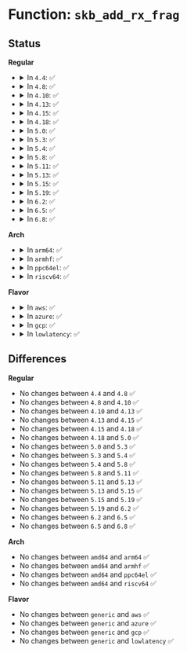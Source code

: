 # Function: <code>skb_add_rx_frag</code>

## Status
<b>Regular</b>
<ul>
<li>
<details>
<summary>In <code>4.4</code>: ✅</summary>

```c
void skb_add_rx_frag(struct sk_buff *skb, int i, struct page *page, int off, int size, unsigned int truesize);
```

**Collision:** Unique Global

**Inline:** No

**Transformation:** False

**Instances:**

```
In net/core/skbuff.c (ffffffff817052c0)
Location: net/core/skbuff.c:531
Inline: False
Direct callers:
  - drivers/net/virtio_net.c:page_to_skb
  - drivers/net/virtio_net.c:page_to_skb
  - drivers/net/virtio_net.c:virtnet_receive
  - drivers/net/xen-netfront.c:xennet_alloc_rx_buffers
  - drivers/net/xen-netfront.c:xennet_poll
```
**Symbols:**

```
ffffffff817052c0-ffffffff81705340: skb_add_rx_frag (STB_GLOBAL)
```
</details>
</li>
<li>
<details>
<summary>In <code>4.8</code>: ✅</summary>

```c
void skb_add_rx_frag(struct sk_buff *skb, int i, struct page *page, int off, int size, unsigned int truesize);
```

**Collision:** Unique Global

**Inline:** No

**Transformation:** False

**Instances:**

```
In net/core/skbuff.c (ffffffff8176be90)
Location: net/core/skbuff.c:532
Inline: False
Direct callers:
  - drivers/net/virtio_net.c:virtnet_receive
  - drivers/net/xen-netfront.c:xennet_poll
  - drivers/net/xen-netfront.c:xennet_alloc_rx_buffers
```
**Symbols:**

```
ffffffff8176be90-ffffffff8176bf10: skb_add_rx_frag (STB_GLOBAL)
```
</details>
</li>
<li>
<details>
<summary>In <code>4.10</code>: ✅</summary>

```c
void skb_add_rx_frag(struct sk_buff *skb, int i, struct page *page, int off, int size, unsigned int truesize);
```

**Collision:** Unique Global

**Inline:** No

**Transformation:** False

**Instances:**

```
In net/core/skbuff.c (ffffffff81799070)
Location: net/core/skbuff.c:532
Inline: False
Direct callers:
  - drivers/net/xen-netfront.c:xennet_poll
  - drivers/net/xen-netfront.c:xennet_alloc_rx_buffers
```
**Symbols:**

```
ffffffff81799070-ffffffff817990f0: skb_add_rx_frag (STB_GLOBAL)
```
</details>
</li>
<li>
<details>
<summary>In <code>4.13</code>: ✅</summary>

```c
void skb_add_rx_frag(struct sk_buff *skb, int i, struct page *page, int off, int size, unsigned int truesize);
```

**Collision:** Unique Global

**Inline:** No

**Transformation:** False

**Instances:**

```
In net/core/skbuff.c (ffffffff817b7630)
Location: net/core/skbuff.c:531
Inline: False
Direct callers:
  - drivers/net/xen-netfront.c:xennet_poll
  - drivers/net/xen-netfront.c:xennet_alloc_rx_buffers
```
**Symbols:**

```
ffffffff817b7630-ffffffff817b76b1: skb_add_rx_frag (STB_GLOBAL)
```
</details>
</li>
<li>
<details>
<summary>In <code>4.15</code>: ✅</summary>

```c
void skb_add_rx_frag(struct sk_buff *skb, int i, struct page *page, int off, int size, unsigned int truesize);
```

**Collision:** Unique Global

**Inline:** No

**Transformation:** False

**Instances:**

```
In net/core/skbuff.c (ffffffff8182fcb0)
Location: net/core/skbuff.c:502
Inline: False
Direct callers:
  - drivers/net/xen-netfront.c:xennet_poll
  - drivers/net/xen-netfront.c:xennet_alloc_rx_buffers
```
**Symbols:**

```
ffffffff8182fcb0-ffffffff8182fd31: skb_add_rx_frag (STB_GLOBAL)
```
</details>
</li>
<li>
<details>
<summary>In <code>4.18</code>: ✅</summary>

```c
void skb_add_rx_frag(struct sk_buff *skb, int i, struct page *page, int off, int size, unsigned int truesize);
```

**Collision:** Unique Global

**Inline:** No

**Transformation:** False

**Instances:**

```
In net/core/skbuff.c (ffffffff81879a90)
Location: net/core/skbuff.c:502
Inline: False
Direct callers:
  - drivers/net/xen-netfront.c:xennet_poll
  - drivers/net/xen-netfront.c:xennet_alloc_rx_buffers
```
**Symbols:**

```
ffffffff81879a90-ffffffff81879b11: skb_add_rx_frag (STB_GLOBAL)
```
</details>
</li>
<li>
<details>
<summary>In <code>5.0</code>: ✅</summary>

```c
void skb_add_rx_frag(struct sk_buff *skb, int i, struct page *page, int off, int size, unsigned int truesize);
```

**Collision:** Unique Global

**Inline:** No

**Transformation:** False

**Instances:**

```
In net/core/skbuff.c (ffffffff8189a6e0)
Location: net/core/skbuff.c:509
Inline: False
Direct callers:
  - drivers/net/xen-netfront.c:xennet_poll
  - drivers/net/xen-netfront.c:xennet_alloc_rx_buffers
```
**Symbols:**

```
ffffffff8189a6e0-ffffffff8189a758: skb_add_rx_frag (STB_GLOBAL)
```
</details>
</li>
<li>
<details>
<summary>In <code>5.3</code>: ✅</summary>

```c
void skb_add_rx_frag(struct sk_buff *skb, int i, struct page *page, int off, int size, unsigned int truesize);
```

**Collision:** Unique Global

**Inline:** No

**Transformation:** False

**Instances:**

```
In net/core/skbuff.c (ffffffff818e53f0)
Location: net/core/skbuff.c:543
Inline: False
Direct callers:
  - drivers/net/xen-netfront.c:xennet_poll
  - drivers/net/xen-netfront.c:xennet_alloc_rx_buffers
```
**Symbols:**

```
ffffffff818e53f0-ffffffff818e5466: skb_add_rx_frag (STB_GLOBAL)
```
</details>
</li>
<li>
<details>
<summary>In <code>5.4</code>: ✅</summary>

```c
void skb_add_rx_frag(struct sk_buff *skb, int i, struct page *page, int off, int size, unsigned int truesize);
```

**Collision:** Unique Global

**Inline:** No

**Transformation:** False

**Instances:**

```
In net/core/skbuff.c (ffffffff81917580)
Location: net/core/skbuff.c:543
Inline: False
Direct callers:
  - drivers/net/xen-netfront.c:xennet_poll
  - drivers/net/xen-netfront.c:xennet_alloc_rx_buffers
```
**Symbols:**

```
ffffffff81917580-ffffffff819175f6: skb_add_rx_frag (STB_GLOBAL)
```
</details>
</li>
<li>
<details>
<summary>In <code>5.8</code>: ✅</summary>

```c
void skb_add_rx_frag(struct sk_buff *skb, int i, struct page *page, int off, int size, unsigned int truesize);
```

**Collision:** Unique Global

**Inline:** No

**Transformation:** False

**Instances:**

```
In net/core/skbuff.c (ffffffff819eaa90)
Location: net/core/skbuff.c:542
Inline: False
Direct callers:
  - drivers/net/xen-netfront.c:xennet_fill_frags
  - drivers/net/xen-netfront.c:xennet_alloc_rx_buffers
```
**Symbols:**

```
ffffffff819eaa90-ffffffff819eaafb: skb_add_rx_frag (STB_GLOBAL)
```
</details>
</li>
<li>
<details>
<summary>In <code>5.11</code>: ✅</summary>

```c
void skb_add_rx_frag(struct sk_buff *skb, int i, struct page *page, int off, int size, unsigned int truesize);
```

**Collision:** Unique Global

**Inline:** No

**Transformation:** False

**Instances:**

```
In net/core/skbuff.c (ffffffff819ea7d0)
Location: net/core/skbuff.c:556
Inline: False
Direct callers:
  - drivers/net/xen-netfront.c:xennet_fill_frags
  - drivers/net/xen-netfront.c:xennet_alloc_rx_buffers
```
**Symbols:**

```
ffffffff819ea7d0-ffffffff819ea83b: skb_add_rx_frag (STB_GLOBAL)
```
</details>
</li>
<li>
<details>
<summary>In <code>5.13</code>: ✅</summary>

```c
void skb_add_rx_frag(struct sk_buff *skb, int i, struct page *page, int off, int size, unsigned int truesize);
```

**Collision:** Unique Global

**Inline:** No

**Transformation:** False

**Instances:**

```
In net/core/skbuff.c (ffffffff819d0d90)
Location: net/core/skbuff.c:603
Inline: False
Direct callers:
  - drivers/net/xen-netfront.c:xennet_poll
  - drivers/net/xen-netfront.c:xennet_alloc_rx_buffers
```
**Symbols:**

```
ffffffff819d0d90-ffffffff819d0e04: skb_add_rx_frag (STB_GLOBAL)
```
</details>
</li>
<li>
<details>
<summary>In <code>5.15</code>: ✅</summary>

```c
void skb_add_rx_frag(struct sk_buff *skb, int i, struct page *page, int off, int size, unsigned int truesize);
```

**Collision:** Unique Global

**Inline:** No

**Transformation:** False

**Instances:**

```
In net/core/skbuff.c (ffffffff81a80d70)
Location: net/core/skbuff.c:605
Inline: False
Direct callers:
  - drivers/net/xen-netfront.c:xennet_poll
  - drivers/net/xen-netfront.c:xennet_alloc_rx_buffers
```
**Symbols:**

```
ffffffff81a80d70-ffffffff81a80de1: skb_add_rx_frag (STB_GLOBAL)
```
</details>
</li>
<li>
<details>
<summary>In <code>5.19</code>: ✅</summary>

```c
void skb_add_rx_frag(struct sk_buff *skb, int i, struct page *page, int off, int size, unsigned int truesize);
```

**Collision:** Unique Global

**Inline:** No

**Transformation:** False

**Instances:**

```
In net/core/skbuff.c (ffffffff81bf6030)
Location: net/core/skbuff.c:605
Inline: False
Direct callers:
  - drivers/net/xen-netfront.c:xennet_poll
  - drivers/net/xen-netfront.c:xennet_alloc_rx_buffers
```
**Symbols:**

```
ffffffff81bf6030-ffffffff81bf60ee: skb_add_rx_frag (STB_GLOBAL)
```
</details>
</li>
<li>
<details>
<summary>In <code>6.2</code>: ✅</summary>

```c
void skb_add_rx_frag(struct sk_buff *skb, int i, struct page *page, int off, int size, unsigned int truesize);
```

**Collision:** Unique Global

**Inline:** No

**Transformation:** False

**Instances:**

```
In net/core/skbuff.c (ffffffff81da4db0)
Location: net/core/skbuff.c:765
Inline: False
Direct callers:
  - drivers/net/xen-netfront.c:xennet_poll
  - drivers/net/xen-netfront.c:xennet_alloc_rx_buffers
```
**Symbols:**

```
ffffffff81da4db0-ffffffff81da4e6e: skb_add_rx_frag (STB_GLOBAL)
```
</details>
</li>
<li>
<details>
<summary>In <code>6.5</code>: ✅</summary>

```c
void skb_add_rx_frag(struct sk_buff *skb, int i, struct page *page, int off, int size, unsigned int truesize);
```

**Collision:** Unique Global

**Inline:** No

**Transformation:** False

**Instances:**

```
In net/core/skbuff.c (ffffffff81e13e70)
Location: net/core/skbuff.c:847
Inline: False
Direct callers:
  - drivers/net/virtio_net.c:receive_mergeable
  - drivers/net/virtio_net.c:page_to_skb
  - drivers/net/virtio_net.c:page_to_skb
  - drivers/net/xen-netfront.c:xennet_poll
  - drivers/net/xen-netfront.c:xennet_alloc_rx_buffers
```
**Symbols:**

```
ffffffff81e13e70-ffffffff81e13f7b: skb_add_rx_frag (STB_GLOBAL)
```
</details>
</li>
<li>
<details>
<summary>In <code>6.8</code>: ✅</summary>

```c
void skb_add_rx_frag(struct sk_buff *skb, int i, struct page *page, int off, int size, unsigned int truesize);
```

**Collision:** Unique Global

**Inline:** No

**Transformation:** False

**Instances:**

```
In net/core/skbuff.c (ffffffff81ed10b0)
Location: net/core/skbuff.c:848
Inline: False
Direct callers:
  - drivers/net/virtio_net.c:receive_mergeable
  - drivers/net/virtio_net.c:page_to_skb
  - drivers/net/virtio_net.c:page_to_skb
  - drivers/net/xen-netfront.c:xennet_poll
  - drivers/net/xen-netfront.c:xennet_alloc_rx_buffers
  - net/xdp/xsk.c:xsk_build_skb
```
**Symbols:**

```
ffffffff81ed10b0-ffffffff81ed11b8: skb_add_rx_frag (STB_GLOBAL)
```
</details>
</li>
</ul>
<b>Arch</b>
<ul>
<li>
<details>
<summary>In <code>arm64</code>: ✅</summary>

```c
void skb_add_rx_frag(struct sk_buff *skb, int i, struct page *page, int off, int size, unsigned int truesize);
```

**Collision:** Unique Global

**Inline:** No

**Transformation:** False

**Instances:**

```
In net/core/skbuff.c (ffff800010bb0838)
Location: net/core/skbuff.c:543
Inline: False
Direct callers:
  - drivers/net/xen-netfront.c:xennet_poll
  - drivers/net/xen-netfront.c:xennet_alloc_rx_buffers
```
**Symbols:**

```
ffff800010bb0838-ffff800010bb08f4: skb_add_rx_frag (STB_GLOBAL)
```
</details>
</li>
<li>
<details>
<summary>In <code>armhf</code>: ✅</summary>

```c
void skb_add_rx_frag(struct sk_buff *skb, int i, struct page *page, int off, int size, unsigned int truesize);
```

**Collision:** Unique Global

**Inline:** No

**Transformation:** False

**Instances:**

```
In net/core/skbuff.c (c0ccdee0)
Location: net/core/skbuff.c:543
Inline: False
```
**Symbols:**

```
c0ccdee0-c0ccdf68: skb_add_rx_frag (STB_GLOBAL)
```
</details>
</li>
<li>
<details>
<summary>In <code>ppc64el</code>: ✅</summary>

```c
void skb_add_rx_frag(struct sk_buff *skb, int i, struct page *page, int off, int size, unsigned int truesize);
```

**Collision:** Unique Global

**Inline:** No

**Transformation:** False

**Instances:**

```
In net/core/skbuff.c (c000000000c86a30)
Location: net/core/skbuff.c:543
Inline: False
```
**Symbols:**

```
c000000000c86a30-c000000000c86ad8: skb_add_rx_frag (STB_GLOBAL)
```
</details>
</li>
<li>
<details>
<summary>In <code>riscv64</code>: ✅</summary>

```c
void skb_add_rx_frag(struct sk_buff *skb, int i, struct page *page, int off, int size, unsigned int truesize);
```

**Collision:** Unique Global

**Inline:** No

**Transformation:** False

**Instances:**

```
In net/core/skbuff.c (ffffffe000741976)
Location: net/core/skbuff.c:543
Inline: False
```
**Symbols:**

```
ffffffe000741976-ffffffe000741a24: skb_add_rx_frag (STB_GLOBAL)
```
</details>
</li>
</ul>
<b>Flavor</b>
<ul>
<li>
<details>
<summary>In <code>aws</code>: ✅</summary>

```c
void skb_add_rx_frag(struct sk_buff *skb, int i, struct page *page, int off, int size, unsigned int truesize);
```

**Collision:** Unique Global

**Inline:** No

**Transformation:** False

**Instances:**

```
In net/core/skbuff.c (ffffffff818b7580)
Location: net/core/skbuff.c:543
Inline: False
Direct callers:
  - drivers/net/xen-netfront.c:xennet_poll
  - drivers/net/xen-netfront.c:xennet_alloc_rx_buffers
```
**Symbols:**

```
ffffffff818b7580-ffffffff818b75f6: skb_add_rx_frag (STB_GLOBAL)
```
</details>
</li>
<li>
<details>
<summary>In <code>azure</code>: ✅</summary>

```c
void skb_add_rx_frag(struct sk_buff *skb, int i, struct page *page, int off, int size, unsigned int truesize);
```

**Collision:** Unique Global

**Inline:** No

**Transformation:** False

**Instances:**

```
In net/core/skbuff.c (ffffffff818714d0)
Location: net/core/skbuff.c:543
Inline: False
```
**Symbols:**

```
ffffffff818714d0-ffffffff81871546: skb_add_rx_frag (STB_GLOBAL)
```
</details>
</li>
<li>
<details>
<summary>In <code>gcp</code>: ✅</summary>

```c
void skb_add_rx_frag(struct sk_buff *skb, int i, struct page *page, int off, int size, unsigned int truesize);
```

**Collision:** Unique Global

**Inline:** No

**Transformation:** False

**Instances:**

```
In net/core/skbuff.c (ffffffff81908580)
Location: net/core/skbuff.c:543
Inline: False
Direct callers:
  - drivers/net/xen-netfront.c:xennet_poll
  - drivers/net/xen-netfront.c:xennet_alloc_rx_buffers
```
**Symbols:**

```
ffffffff81908580-ffffffff819085f6: skb_add_rx_frag (STB_GLOBAL)
```
</details>
</li>
<li>
<details>
<summary>In <code>lowlatency</code>: ✅</summary>

```c
void skb_add_rx_frag(struct sk_buff *skb, int i, struct page *page, int off, int size, unsigned int truesize);
```

**Collision:** Unique Global

**Inline:** No

**Transformation:** False

**Instances:**

```
In net/core/skbuff.c (ffffffff81929560)
Location: net/core/skbuff.c:543
Inline: False
Direct callers:
  - drivers/net/xen-netfront.c:xennet_poll
  - drivers/net/xen-netfront.c:xennet_alloc_rx_buffers
```
**Symbols:**

```
ffffffff81929560-ffffffff819295d6: skb_add_rx_frag (STB_GLOBAL)
```
</details>
</li>
</ul>

## Differences
<b>Regular</b>
<ul>
<li>
No changes between <code>4.4</code> and <code>4.8</code> ✅
</li>
<li>
No changes between <code>4.8</code> and <code>4.10</code> ✅
</li>
<li>
No changes between <code>4.10</code> and <code>4.13</code> ✅
</li>
<li>
No changes between <code>4.13</code> and <code>4.15</code> ✅
</li>
<li>
No changes between <code>4.15</code> and <code>4.18</code> ✅
</li>
<li>
No changes between <code>4.18</code> and <code>5.0</code> ✅
</li>
<li>
No changes between <code>5.0</code> and <code>5.3</code> ✅
</li>
<li>
No changes between <code>5.3</code> and <code>5.4</code> ✅
</li>
<li>
No changes between <code>5.4</code> and <code>5.8</code> ✅
</li>
<li>
No changes between <code>5.8</code> and <code>5.11</code> ✅
</li>
<li>
No changes between <code>5.11</code> and <code>5.13</code> ✅
</li>
<li>
No changes between <code>5.13</code> and <code>5.15</code> ✅
</li>
<li>
No changes between <code>5.15</code> and <code>5.19</code> ✅
</li>
<li>
No changes between <code>5.19</code> and <code>6.2</code> ✅
</li>
<li>
No changes between <code>6.2</code> and <code>6.5</code> ✅
</li>
<li>
No changes between <code>6.5</code> and <code>6.8</code> ✅
</li>
</ul>
<b>Arch</b>
<ul>
<li>
No changes between <code>amd64</code> and <code>arm64</code> ✅
</li>
<li>
No changes between <code>amd64</code> and <code>armhf</code> ✅
</li>
<li>
No changes between <code>amd64</code> and <code>ppc64el</code> ✅
</li>
<li>
No changes between <code>amd64</code> and <code>riscv64</code> ✅
</li>
</ul>
<b>Flavor</b>
<ul>
<li>
No changes between <code>generic</code> and <code>aws</code> ✅
</li>
<li>
No changes between <code>generic</code> and <code>azure</code> ✅
</li>
<li>
No changes between <code>generic</code> and <code>gcp</code> ✅
</li>
<li>
No changes between <code>generic</code> and <code>lowlatency</code> ✅
</li>
</ul>
